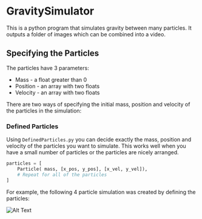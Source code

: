 # GravitySimulator

This is a python program that simulates gravity between many particles. It outputs a folder of images which can be combined into a video.

## Specifying the Particles

The particles have 3 parameters:

* Mass - a float greater than 0
* Position - an array with two floats
* Velocity - an array with two floats

There are two ways of specifying the initial mass, position and velocity of the particles in the simulation:

### Defined Particles

Using ` DefinedParticles.py ` you can decide exactly the mass, position and velocity of the particles you want to simulate. This works well when you have a small number of particles or the particles are nicely arranged.

``` python
particles = [
    Particle( mass, [x_pos, y_pos], [x_vel, y_vel]),
    # Repeat for all of the particles
]
```

For example, the following 4 particle simulation was created by defining the particles:

![Alt Text](https://github.com/NiamV/GravitySimulator/blob/master/4%20Particle%20Simulation/Gravity.gif)


